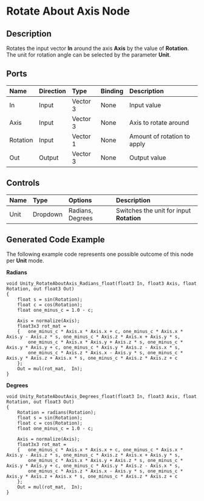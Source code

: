 # Rotate About Axis Node

## Description

Rotates the input vector **In** around the axis **Axis** by the value of **Rotation**. The unit for rotation angle can be selected by the parameter **Unit**.

## Ports

| Name        | Direction           | Type  | Binding | Description |
|:------------ |:-------------|:-----|:---|:---|
| In      | Input | Vector 3 | None | Input value |
| Axis      | Input | Vector 3 | None | Axis to rotate around |
| Rotation      | Input | Vector 1 | None | Amount of rotation to apply |
| Out | Output      |    Vector 3 | None | Output value |

## Controls

| Name        | Type           | Options  | Description |
|:------------ |:-------------|:-----|:---|
| Unit      | Dropdown | Radians, Degrees | Switches the unit for input **Rotation** |

## Generated Code Example

The following example code represents one possible outcome of this node per **Unit** mode.

**Radians**

```
void Unity_RotateAboutAxis_Radians_float(float3 In, float3 Axis, float Rotation, out float3 Out)
{
    float s = sin(Rotation);
    float c = cos(Rotation);
    float one_minus_c = 1.0 - c;

    Axis = normalize(Axis);
    float3x3 rot_mat = 
    {   one_minus_c * Axis.x * Axis.x + c, one_minus_c * Axis.x * Axis.y - Axis.z * s, one_minus_c * Axis.z * Axis.x + Axis.y * s,
        one_minus_c * Axis.x * Axis.y + Axis.z * s, one_minus_c * Axis.y * Axis.y + c, one_minus_c * Axis.y * Axis.z - Axis.x * s,
        one_minus_c * Axis.z * Axis.x - Axis.y * s, one_minus_c * Axis.y * Axis.z + Axis.x * s, one_minus_c * Axis.z * Axis.z + c
    };
    Out = mul(rot_mat,  In);
}
```

**Degrees**

```
void Unity_RotateAboutAxis_Degrees_float(float3 In, float3 Axis, float Rotation, out float3 Out)
{
    Rotation = radians(Rotation);
    float s = sin(Rotation);
    float c = cos(Rotation);
    float one_minus_c = 1.0 - c;

    Axis = normalize(Axis);
    float3x3 rot_mat = 
    {   one_minus_c * Axis.x * Axis.x + c, one_minus_c * Axis.x * Axis.y - Axis.z * s, one_minus_c * Axis.z * Axis.x + Axis.y * s,
        one_minus_c * Axis.x * Axis.y + Axis.z * s, one_minus_c * Axis.y * Axis.y + c, one_minus_c * Axis.y * Axis.z - Axis.x * s,
        one_minus_c * Axis.z * Axis.x - Axis.y * s, one_minus_c * Axis.y * Axis.z + Axis.x * s, one_minus_c * Axis.z * Axis.z + c
    };
    Out = mul(rot_mat,  In);
}
```